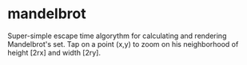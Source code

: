 # mandelbrot
Super-simple escape time algorythm for calculating and rendering Mandelbrot's set. Tap on a point (x,y) to zoom on his neighborhood of height [2rx] and width [2ry].
